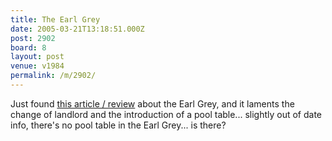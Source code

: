 ```yaml
---
title: The Earl Grey
date: 2005-03-21T13:18:51.000Z
post: 2902
board: 8
layout: post
venue: v1984
permalink: /m/2902/
---
```

Just found <a href="http://www.coffeebeer.co.uk/pintpleasures/earlgrey.html">this article / review</a> about the Earl Grey, and it laments the change of landlord and the introduction of a pool table... slightly out of date info, there's no pool table in the Earl Grey... is there?
